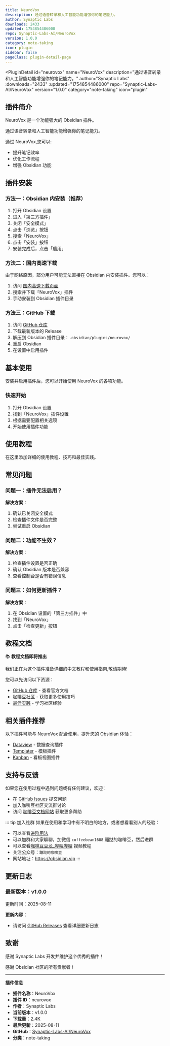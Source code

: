 ```yaml
---
title: NeuroVox
description: 通过语音转录和人工智能功能增强你的笔记能力。
author: Synaptic Labs
downloads: 2433
updated: 1754854486000
repo: Synaptic-Labs-AI/NeuroVox
version: 1.0.0
category: note-taking
icon: plugin
sidebar: false
pageClass: plugin-detail-page
---
```


<PluginDetail
  id="neurovox"
  name="NeuroVox"
  description="通过语音转录和人工智能功能增强你的笔记能力。"
  author="Synaptic Labs"
  :downloads="2433"
  :updated="1754854486000"
  repo="Synaptic-Labs-AI/NeuroVox"
  version="1.0.0"
  category="note-taking"
  icon="plugin"
>

<!-- AUTO_GENERATED_START -->
## 插件简介

NeuroVox 是一个功能强大的 Obsidian 插件。

通过语音转录和人工智能功能增强你的笔记能力。

通过 NeuroVox,您可以:

- 提升笔记效率
- 优化工作流程
- 增强 Obsidian 功能

<!-- AUTO_GENERATED_END -->

<!-- AUTO_GENERATED_START -->
## 插件安装

### 方法一：Obsidian 内安装（推荐）

1. 打开 Obsidian 设置
2. 进入「第三方插件」
3. 关闭「安全模式」
4. 点击「浏览」按钮
5. 搜索「NeuroVox」
6. 点击「安装」按钮
7. 安装完成后，点击「启用」

### 方法二：国内高速下载

由于网络原因，部分用户可能无法直接在 Obsidian 内安装插件。您可以：

1. 访问 [国内高速下载页面](/zh/documentation/obsidian-plugins-download.html)
2. 搜索并下载「NeuroVox」插件
3. 手动安装到 Obsidian 插件目录

### 方法三：GitHub 下载

1. 访问 [GitHub 仓库](https://github.com/Synaptic-Labs-AI/NeuroVox)
2. 下载最新版本的 Release
3. 解压到 Obsidian 插件目录：`.obsidian/plugins/neurovox/`
4. 重启 Obsidian
5. 在设置中启用插件

## 基本使用

安装并启用插件后，您可以开始使用 NeuroVox 的各项功能。

### 快速开始

1. 打开 Obsidian 设置
2. 找到「NeuroVox」插件设置
3. 根据需要配置相关选项
4. 开始使用插件功能

<!-- AUTO_GENERATED_END -->

<!-- CUSTOM_CONTENT_START:tutorial -->
## 使用教程

在这里添加详细的使用教程、技巧和最佳实践。

<!-- CUSTOM_CONTENT_END:tutorial -->

<!-- SHARED_CONTENT_START -->
## 常见问题

### 问题一：插件无法启用？

**解决方案**：
1. 确认已关闭安全模式
2. 检查插件文件是否完整
3. 尝试重启 Obsidian

### 问题二：功能不生效？

**解决方案**：
1. 检查插件设置是否正确
2. 确认 Obsidian 版本是否兼容
3. 查看控制台是否有错误信息

### 问题三：如何更新插件？

**解决方案**：
1. 在 Obsidian 设置的「第三方插件」中
2. 找到「NeuroVox」
3. 点击「检查更新」按钮

## 教程文档

📚 **教程文档即将推出**

我们正在为这个插件准备详细的中文教程和使用指南,敬请期待!

您可以先访问以下资源：
- [GitHub 仓库](https://github.com/Synaptic-Labs-AI/NeuroVox) - 查看官方文档
- [咖啡豆社区](/zh/bases/) - 获取更多使用技巧
- [最佳实践](/zh/best-practices/) - 学习社区经验

## 相关插件推荐

以下插件可能与 NeuroVox 配合使用，提升您的 Obsidian 体验：

- [Dataview](/zh/plugins/dataview.html) - 数据查询插件
- [Templater](/zh/plugins/templater-obsidian.html) - 模板插件
- [Kanban](/zh/plugins/obsidian-kanban.html) - 看板视图插件

## 支持与反馈

如果您在使用过程中遇到问题或有任何建议，欢迎：

- 在 [GitHub Issues](https://github.com/Synaptic-Labs-AI/NeuroVox/issues) 提交问题
- 加入咖啡豆社区交流群讨论
- 访问 [咖啡豆文档网站](https://obsidian.vip) 获取更多帮助

::: tip 加入社群
如果在使用和学习中有不明白的地方，或者想看看别人的经验：
- 可以查看[进阶用法](/zh/advanced)
- 可以加群和大家聊聊，加微信 `coffeebean1688` 蹦跶的咖啡豆，然后进群
- 可以查看[咖啡豆豆龙_哔哩哔哩](https://space.bilibili.com/618777356) 视频教程
- 关注公众号：`蹦跶的咖啡豆`
- 网站地址：https://obsidian.vip
:::
<!-- SHARED_CONTENT_END -->

<!-- AUTO_GENERATED_START -->
## 更新日志

### 最新版本：v1.0.0

更新时间：2025-08-11

**更新内容**：
- 请访问 [GitHub Releases](https://github.com/Synaptic-Labs-AI/NeuroVox/releases) 查看详细更新日志

## 致谢

感谢 Synaptic Labs 开发并维护这个优秀的插件！

感谢 Obsidian 社区的所有贡献者！

---

**插件信息**
- **插件名称**：NeuroVox
- **插件 ID**：neurovox
- **作者**：Synaptic Labs
- **当前版本**：v1.0.0
- **下载量**：2.4K
- **最后更新**：2025-08-11
- **GitHub**：[Synaptic-Labs-AI/NeuroVox](https://github.com/Synaptic-Labs-AI/NeuroVox)
- **分类**：note-taking
<!-- AUTO_GENERATED_END -->

</PluginDetail>

